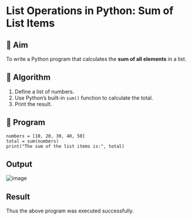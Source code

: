 # List Operations in Python: Sum of List Items

## 🎯 Aim
To write a Python program that calculates the **sum of all elements** in a list.

## 🧠 Algorithm
1. Define a list of numbers.
2. Use Python’s built-in `sum()` function to calculate the total.
3. Print the result.

## 🧾 Program
```
numbers = [10, 20, 30, 40, 50]
total = sum(numbers)
print("The sum of the list items is:", total)

```
## Output
![image](https://github.com/user-attachments/assets/a9cda8c7-9899-4079-aacb-2cb4f4fbbdc9)

## Result
Thus the above program was executed successfully.
